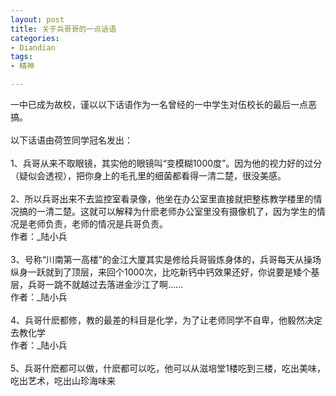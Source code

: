 ```yaml
---
layout: post
title: 关于兵哥哥的一点话语
categories:
- Diandian
tags:
- 精神

---
```

一中已成为故校，谨以以下话语作为一名曾经的一中学生对伍校长的最后一点恶搞。
<br />
<br />以下话语由荷笠同学冠名发出：
<br />
<br />1、兵哥从来不取眼镜，其实他的眼镜叫“变模糊1000度”。因为他的视力好的过分（疑似会透视），把你身上的毛孔里的细菌都看得一清二楚，很没美感。
<br />
<br />2、所以兵哥出来不去监控室看录像，他坐在办公室里直接就把整栋教学楼里的情况搞的一清二楚。这就可以解释为什麽老师办公室里没有摄像机了，因为学生的情况是老师负责，老师的情况是兵哥负责。
<br />作者：_陆小兵
<br />
<br />3、号称“川南第一高楼”的金江大厦其实是修给兵哥锻炼身体的，兵哥每天从操场纵身一跃就到了顶层，来回个1000次，比吃新钙中钙效果还好，你说要是矮个基层，兵哥一跳不就越过去落进金沙江了啊……
<br />作者：_陆小兵
<br />
<br />4、兵哥什麽都修，教的最差的科目是化学，为了让老师同学不自卑，他毅然决定去教化学
<br />作者：_陆小兵
<br />
<br />5、兵哥什麽都可以做，什麽都可以吃，他可以从滋培堂1楼吃到三楼，吃出美味，吃出艺术，吃出山珍海味来